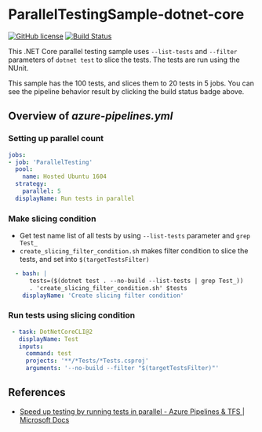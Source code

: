 ParallelTestingSample-dotnet-core
===
[![GitHub license](https://img.shields.io/github/license/idubnori/ParallelTestingSample-dotnet-core.svg)](https://github.com/idubnori/ParallelTestingSample-dotnet/blob/master/LICENSE)
[![Build Status](https://dev.azure.com/idubnori/idubnori/_apis/build/status/ParallelTestingSample-dotnet-CI)](https://dev.azure.com/idubnori/idubnori/_build/latest?definitionId=4)

This .NET Core parallel testing sample uses `--list-tests` and `--filter` parameters of `dotnet test` to slice the tests. The tests are run using the NUnit.

This sample has the 100 tests, and slices them to 20 tests in 5 jobs. You can see the pipeline behavior result by clicking the build status badge above.

## Overview of *azure-pipelines.yml*
### Setting up parallel count
```yml
jobs:
- job: 'ParallelTesting'
  pool:
    name: Hosted Ubuntu 1604
  strategy:
    parallel: 5
  displayName: Run tests in parallel
```

### Make slicing condition
 - Get test name list of all tests by using `--list-tests` parameter and `grep Test_`
 - `create_slicing_filter_condition.sh` makes filter condition to slice the tests, and set into `$(targetTestsFilter)`
```yml
  - bash: |
      tests=($(dotnet test . --no-build --list-tests | grep Test_))
      . 'create_slicing_filter_condition.sh' $tests
    displayName: 'Create slicing filter condition'
```

### Run tests using slicing condition
 ```yml
  - task: DotNetCoreCLI@2
    displayName: Test
    inputs:
      command: test
      projects: '**/*Tests/*Tests.csproj'
      arguments: '--no-build --filter "$(targetTestsFilter)"'
```

## References
 - [Speed up testing by running tests in parallel - Azure Pipelines & TFS | Microsoft Docs](https://docs.microsoft.com/en-us/azure/devops/pipelines/test/parallel-testing-any-test-runner?view=vsts)